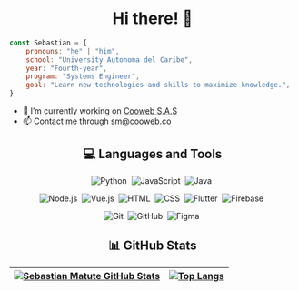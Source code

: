 
<h1 align="center"> Hi there! 👋</h1>

```javascript
const Sebastian = {
	pronouns: "he" | "him",
	school: "University Autonoma del Caribe",
	year: "Fourth-year",
	program: "Systems Engineer",
	goal: "Learn new technologies and skills to maximize knowledge.",
}
```

- 🔭 I’m currently working on <a href="https://cooweb.co/">Cooweb S.A.S</a>
- 📫 Contact me through [sm@cooweb.co](mailto:sm@cooweb.co)
<h2 align="center">💻 Languages and Tools</h2>

<div align="center">

![Python](https://img.shields.io/badge/-Python-05122A?style=flat&logo=python)&nbsp;
![JavaScript](https://img.shields.io/badge/-JavaScript-05122A?style=flat&logo=javascript)&nbsp;
![Java](https://img.shields.io/badge/-Java-05122A?style=flat&logo=Java&logoColor=FFA518)&nbsp;

![Node.js](https://img.shields.io/badge/-Node.js-05122A?style=flat&logo=node.js)&nbsp;
![Vue.js](https://img.shields.io/badge/-Vue.js-05122A?style=flat&logo=vue.js)&nbsp;
![HTML](https://img.shields.io/badge/-HTML-05122A?style=flat&logo=HTML5)&nbsp;
![CSS](https://img.shields.io/badge/-CSS-05122A?style=flat&logo=CSS3&logoColor=1572B6)&nbsp;
![Flutter](https://img.shields.io/badge/Flutter-05122A?style=flat&logo=Flutter)&nbsp;
![Firebase](https://img.shields.io/badge/-Firebase-05122A?style=flat&logo=firebase)&nbsp;

![Git](https://img.shields.io/badge/-Git-05122A?style=flat&logo=git)&nbsp;
![GitHub](https://img.shields.io/badge/-GitHub-05122A?style=flat&logo=github)&nbsp;
![Figma](https://img.shields.io/badge/-Figma-05122A?style=flat&logo=figma)&nbsp;

</div>  

<h2 align="center"> 📊 GitHub Stats</h2>

<div align="center">


[![Sebastian Matute GitHub Stats](https://github-readme-stats.vercel.app/api?username=Sebastian-Mat&show_icons=true&count_private=true&theme=radical)](https://github.com/Sebastian-Mat)  |  [![Top Langs](https://github-readme-stats.vercel.app/api/top-langs/?username=Sebastian-Mat&theme=radical&layout=compact)](https://github.com/Sebastian-Mat)    
:-------------------------:|:-------------------------:
  
</div>  
